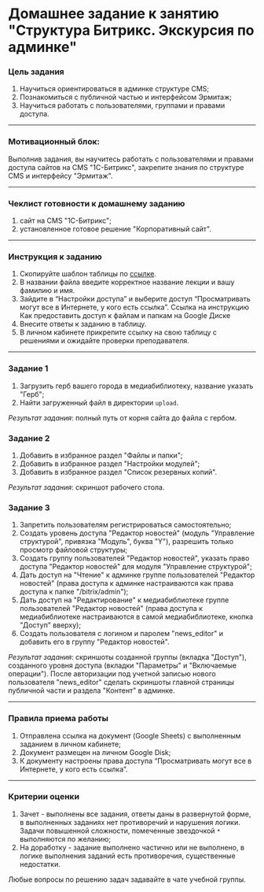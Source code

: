 
# Домашнее задание к занятию "Структура Битрикс. Экскурсия по админке"

### Цель задания

1. Научиться ориентироваться в админке структуре CMS;
2. Познакомиться с публичной частью и интерфейсом Эрмитаж;
3. Научиться работать с пользователями, группами и правами доступа.

------

### Мотивационный блок:

Выполнив задания, вы научитесь работать с пользователями и правами доступа сайтов на CMS "1С-Битрикс", закрепите знания по структуре CMS и интерфейсу "Эрмитаж".

------

### Чеклист готовности к домашнему заданию

1. сайт на CMS "1С-Битрикс";
2. установленное готовое решение "Корпоративный сайт".

------

### Инструкция к заданию

1. Скопируйте шаблон таблицы по [ссылке](https://docs.google.com/spreadsheets/d/1rCmH29x9LBARiv0yuNsD9_i9RXiO3o4UBY50_d7btyk/edit?usp=sharing).
2. В названии файла введите корректное название лекции и вашу фамилию и имя.
3. Зайдите в “Настройки доступа” и выберите доступ “Просматривать могут все в Интернете, у кого есть ссылка”. Ссылка на инструкцию Как предоставить доступ к файлам и папкам на Google Диске
4. Внесите ответы к заданию в таблицу.
5. В личном кабинете прикрепите ссылку на свою таблицу с решениями и ожидайте проверки преподавателя.

------

### Задание 1

1. Загрузить герб вашего города в медиабиблиотеку, название указать "Герб";
2. Найти загруженный файл в директории `upload`.

_Результат задания_: полный путь от корня сайта до файла с гербом.

### Задание 2

1. Добавить в избранное раздел "Файлы и папки";
2. Добавить в избранное раздел "Настройки модулей";
3. Добавить в избранное раздел "Список резервных копий".

_Результат задания_: скриншот рабочего стола.

### Задание 3

1. Запретить пользователям регистрироваться самостоятельно;
2. Создать уровень доступа "Редактор новостей" (модуль "Управление структурой", привязка "Модуль", буква "Y"), разрешить только просмотр файловой структуры;
3. Создать группу пользователей "Редактор новостей", указать право доступа "Редактор новостей" для модуля "Управление структурой";
4. Дать доступ на "Чтение" к админке группе пользователей "Редактор новостей" (права доступа к админке настраиваются как права доступа к папке "/bitrix/admin");
5. Дать доступ на "Редактирование" к медиабиблиотеке группе пользователей "Редактор новостей" (права доступа к медиабиблиотеке настраиваются в самой медиабиблиотеке, кнопка "Доступ" вверху);
6. Создать пользователя с логином и паролем "news_editor" и добавить его в группу "Редактор новостей".

_Результат задания_: скриншоты созданной группы (вкладка "Доступ"), созданного уровня доступа (вкладки "Параметры" и "Включаемые операции"). После авторизации под учетной записью нового пользователя "news_editor" сделать скриншоты главной страницы публичной части и раздела "Контент" в админке.

------

### Правила приема работы

1. Отправлена ссылка на документ (Google Sheets) с выполненным заданием в личном кабинете;
2. Документ размещен на личном Google Disk;
3. К документу настроены права доступа “Просматривать могут все в Интернете, у кого есть ссылка”.

------

### Критерии оценки

1. Зачет - выполнены все задания, ответы даны в развернутой форме, в выполненных заданиях нет противоречий и нарушения логики. Задачи повышенной сложности, помеченные звездочкой `*` выполняются по желанию;
2. На доработку - задание выполнено частично или не выполнено, в логике выполнения заданий есть противоречия, существенные недостатки.

Любые вопросы по решению задач задавайте в чате учебной группы.

